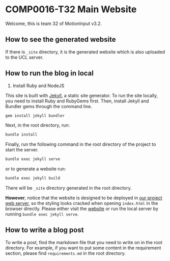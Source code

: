 # COMP0016-T32 Main Website

Welcome, this is team 32 of MotionInput v3.2.

## How to see the generated website

If there is `_site` directory, it is the generated website which is also uploaded to the UCL server.

## How to run the blog in local

1. Install Ruby and NodeJS

This site is built with [Jekyll](https://jekyllrb.com/), a static site generator. To run the site locally, you need to install Ruby and RubyGems first. Then, install Jekyll and Bundler gems through the command line.

```bash
gem install jekyll bundler
```

Next, in the root directory, run:

```bash
bundle install
```

Finally, run the following command in the root directory of the project to start the server.

```bash
bundle exec jekyll serve
```

or to generate a website run:

```bash
bundle exec jekyll build
```

There will be `_site` directory generated in the root directory.

**However**, notice that the website is designed to be deployed in [our project web server](https://students.cs.ucl.ac.uk/2022/group32/), so the styling looks cracked when opening `index.html` in the browser directly. Please either visit the [website](https://students.cs.ucl.ac.uk/2022/group32/) or run the local server by running `bundle exec jekyll serve`.

## How to write a blog post

To write a post, find the markdown file that you need to write on in the root directory. For example, if you want to put some content in the requirement section, please find `requirements.md` in the root directory.
